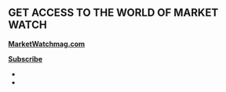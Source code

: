 ## GET ACCESS TO THE WORLD OF MARKET WATCH

**[MarketWatchmag.com](http://marketwatchmag.com/)**

**[Subscribe](https://msh.dragonforms.com/init.do?PK=W16WEB&omedasite=MSH1_QWnew)**

<ul class="u-list-inline">
    <li class="list-inline-item mr-0"><a href="https://www.facebook.com/shankenmwmag"><span class="fa-stack fa-lg">
      <i class="fas fa-circle fa-stack-2x"></i>
      <i class="fab fa-facebook-f fa-stack-1x fa-inverse"></i>
    </span></a></li>
    <li class="list-inline-item mr-0"><a href="https://twitter.com/marketwatchmag"><span class="fa-stack fa-lg">
      <i class="fas fa-circle fa-stack-2x"></i>
      <i class="fab fa-twitter fa-stack-1x fa-inverse"></i>
    </span></a></li>
</ul>